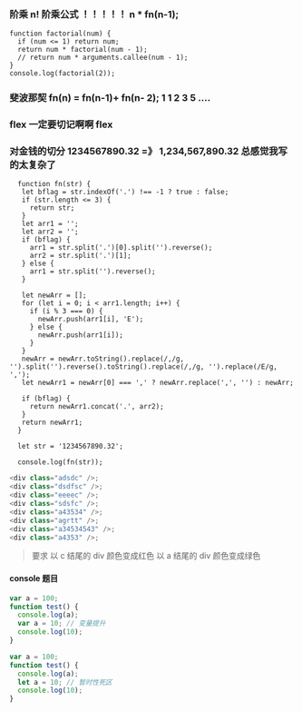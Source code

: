 ### 阶乘 n! 阶乘公式 ！！！！！ n \* fn(n-1);

```javscript
function factorial(num) {
  if (num <= 1) return num;
  return num * factorial(num - 1);
  // return num * arguments.callee(num - 1);
}
console.log(factorial(2));
```

### 斐波那契 fn(n) = fn(n-1)+ fn(n- 2); 1 1 2 3 5 ....

### flex 一定要切记啊啊 flex

### 对金钱的切分 1234567890.32 =》 1,234,567,890.32 总感觉我写的太复杂了

```javscript
  function fn(str) {
   let bflag = str.indexOf('.') !== -1 ? true : false;
   if (str.length <= 3) {
     return str;
   }
   let arr1 = '';
   let arr2 = '';
   if (bflag) {
     arr1 = str.split('.')[0].split('').reverse();
     arr2 = str.split('.')[1];
   } else {
     arr1 = str.split('').reverse();
   }

   let newArr = [];
   for (let i = 0; i < arr1.length; i++) {
     if (i % 3 === 0) {
       newArr.push(arr1[i], 'E');
     } else {
       newArr.push(arr1[i]);
     }
   }
   newArr = newArr.toString().replace(/,/g, '').split('').reverse().toString().replace(/,/g, '').replace(/E/g, ',');
   let newArr1 = newArr[0] === ',' ? newArr.replace(',', '') : newArr;

   if (bflag) {
     return newArr1.concat('.', arr2);
   }
   return newArr1;
  }

  let str = '1234567890.32';

  console.log(fn(str));
```

```javascript
<div class="adsdc" />;
<div class="dsdfsc" />;
<div class="eeeec" />;
<div class="sdsfc" />;
<div class="a43534" />;
<div class="agrtt" />;
<div class="a34534543" />;
<div class="a4353" />;
```

> 要求 以 c 结尾的 div 颜色变成红色
> 以 a 结尾的 div 颜色变成绿色

#### console 题目

```javascript
var a = 100;
function test() {
  console.log(a);
  var a = 10; // 变量提升
  console.log(10);
}

var a = 100;
function test() {
  console.log(a);
  let a = 10; // 暂时性死区
  console.log(10);
}
```
